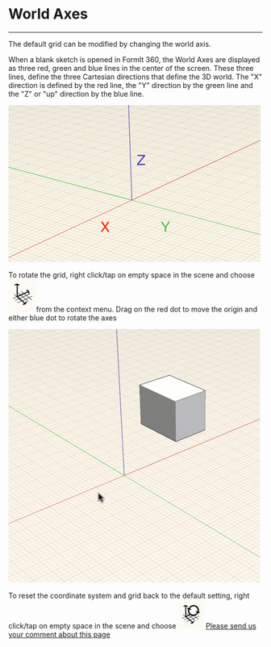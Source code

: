 # World Axes

----
 

The default grid can be modified by changing the world axis.

When a blank sketch is opened in FormIt 360, the World Axes are displayed as three red, green and blue lines in the center of the screen. These three lines, define the three Cartesian directions that define the 3D world. The "X" direction is defined by the red line, the "Y" direction by the green line and the "Z" or "up" direction by the blue line.

![](Images/GUID-2071F7B8-9E72-46C8-B37A-5D823E17515B-low.png)

To rotate the grid, right click/tap on empty space in the scene and choose ![](Images/GUID-D035D02F-480D-44A2-AE80-4B4FBF3A6117-low.png)from the context menu. Drag on the red dot to move the origin and either blue dot to rotate the axes

![](Images/GUID-35918BD8-0867-423B-A6E6-A4960F6D6DD8-low.gif)

To reset the coordinate system and grid back to the default setting, right click/tap on empty space in the scene and choose ![](Images/GUID-EB26F44B-70B2-404A-8A7C-57D094D888C3-low.png)
[Please send us your comment about this page](#)